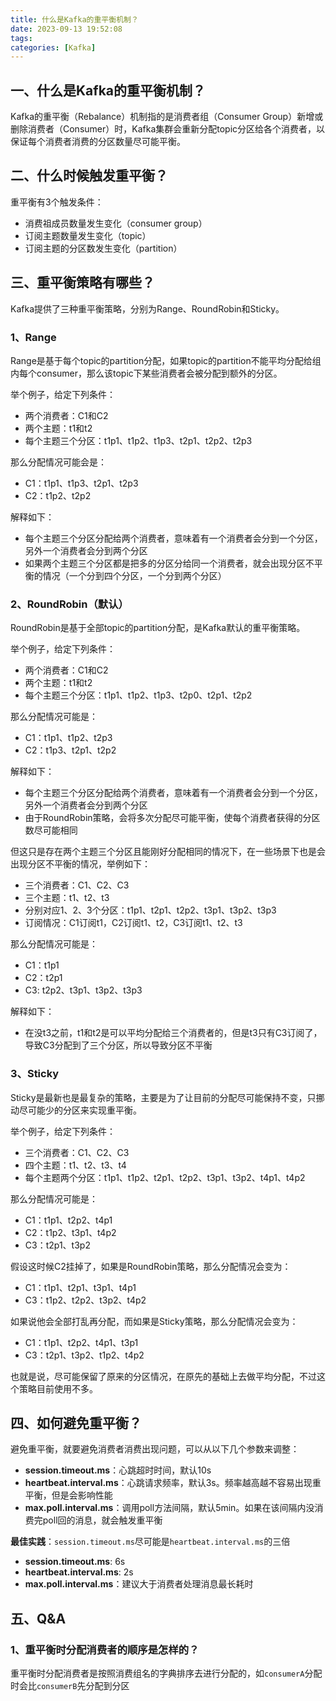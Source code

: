 ```yaml
---
title: 什么是Kafka的重平衡机制？
date: 2023-09-13 19:52:08
tags:
categories: [Kafka]
---
```


## 一、什么是Kafka的重平衡机制？
Kafka的重平衡（Rebalance）机制指的是消费者组（Consumer Group）新增或删除消费者（Consumer）时，Kafka集群会重新分配topic分区给各个消费者，以保证每个消费者消费的分区数量尽可能平衡。

## 二、什么时候触发重平衡？
重平衡有3个触发条件：
* 消费祖成员数量发生变化（consumer group）
* 订阅主题数量发生变化（topic）
* 订阅主题的分区数发生变化（partition）

## 三、重平衡策略有哪些？
Kafka提供了三种重平衡策略，分别为Range、RoundRobin和Sticky。

### 1、Range
Range是基于每个topic的partition分配，如果topic的partition不能平均分配给组内每个consumer，那么该topic下某些消费者会被分配到额外的分区。

举个例子，给定下列条件：
* 两个消费者：C1和C2
* 两个主题：t1和t2
* 每个主题三个分区：t1p1、t1p2、t1p3、t2p1、t2p2、t2p3

那么分配情况可能会是：
* C1：t1p1、t1p3、t2p1、t2p3
* C2：t1p2、t2p2

解释如下：
* 每个主题三个分区分配给两个消费者，意味着有一个消费者会分到一个分区，另外一个消费者会分到两个分区
* 如果两个主题三个分区都是把多的分区分给同一个消费者，就会出现分区不平衡的情况（一个分到四个分区，一个分到两个分区）

### 2、RoundRobin（默认）
RoundRobin是基于全部topic的partition分配，是Kafka默认的重平衡策略。

举个例子，给定下列条件：
* 两个消费者：C1和C2
* 两个主题：t1和t2
* 每个主题三个分区：t1p1、t1p2、t1p3、t2p0、t2p1、t2p2

那么分配情况可能是：
* C1：t1p1、t1p2、t2p3
* C2：t1p3、t2p1、t2p2

解释如下：
* 每个主题三个分区分配给两个消费者，意味着有一个消费者会分到一个分区，另外一个消费者会分到两个分区
* 由于RoundRobin策略，会将多次分配尽可能平衡，使每个消费者获得的分区数尽可能相同

但这只是存在两个主题三个分区且能刚好分配相同的情况下，在一些场景下也是会出现分区不平衡的情况，举例如下：
* 三个消费者：C1、C2、C3
* 三个主题：t1、t2、t3
* 分别对应1、2、3个分区：t1p1、t2p1、t2p2、t3p1、t3p2、t3p3
* 订阅情况：C1订阅t1，C2订阅t1、t2，C3订阅t1、t2、t3

那么分配情况可能是：
* C1：t1p1
* C2：t2p1
* C3: t2p2、t3p1、t3p2、t3p3

解释如下：
* 在没t3之前，t1和t2是可以平均分配给三个消费者的，但是t3只有C3订阅了，导致C3分配到了三个分区，所以导致分区不平衡

### 3、Sticky
Sticky是最新也是最复杂的策略，主要是为了让目前的分配尽可能保持不变，只挪动尽可能少的分区来实现重平衡。

举个例子，给定下列条件：
* 三个消费者：C1、C2、C3
* 四个主题：t1、t2、t3、t4
* 每个主题两个分区：t1p1、t1p2、t2p1、t2p2、t3p1、t3p2、t4p1、t4p2

那么分配情况可能是：
* C1：t1p1、t2p2、t4p1
* C2：t1p2、t3p1、t4p2
* C3：t2p1、t3p2

假设这时候C2挂掉了，如果是RoundRobin策略，那么分配情况会变为：
* C1：t1p1、t2p1、t3p1、t4p1
* C3：t1p2、t2p2、t3p2、t4p2

如果说他会全部打乱再分配，而如果是Sticky策略，那么分配情况会变为：
* C1：t1p1、t2p2、t4p1、t3p1
* C3：t2p1、t3p2、t1p2、t4p2

也就是说，尽可能保留了原来的分区情况，在原先的基础上去做平均分配，不过这个策略目前使用不多。

## 四、如何避免重平衡？
避免重平衡，就要避免消费者消费出现问题，可以从以下几个参数来调整：
* **session.timeout.ms**：心跳超时时间，默认10s
* **heartbeat.interval.ms**：心跳请求频率，默认3s。频率越高越不容易出现重平衡，但是会影响性能
* **max.poll.interval.ms**：调用poll方法间隔，默认5min。如果在该间隔内没消费完poll回的消息，就会触发重平衡

**最佳实践**：`session.timeout.ms`尽可能是`heartbeat.interval.ms`的三倍
* **session.timeout.ms**: 6s
* **heartbeat.interval.ms**: 2s
* **max.poll.interval.ms**：建议大于消费者处理消息最长耗时

## 五、Q&A
### 1、重平衡时分配消费者的顺序是怎样的？
重平衡时分配消费者是按照消费组名的字典排序去进行分配的，如`consumerA`分配时会比`consumerB`先分配到分区
